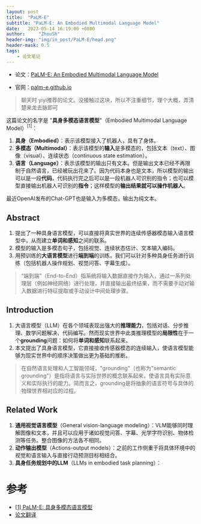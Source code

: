 ```yaml
---
layout: post
title:  "PaLM-E"
subtitle: "PaLM-E: An Embodied Multimodal Language Model"
date:   2023-05-14 16:19:00 +0800
author:     "ZhouSh"
header-img: "img/in_post/PaLM-E/head.png"
header-mask: 0.5
tags:
    - 论文笔记
---
```

- 论文：[PaLM-E: An Embodied Multimodal Language Model](https://arxiv.org/pdf/2303.03378.pdf)

- 官网：[palm-e.github.io](https://palm-e.github.io/)

> 聊天时 yiyi推荐的论文。没接触过这块，所以不注重细节，理个大概，弄清楚来龙去脉即可

这篇论文的名字是 "**具身多模态语言模型**"（Embodied Multimodal Language Model）$^{[1]}$：

1. **具身（Embodied）**：表示该模型接入了机器人，具有了身体。
2. **多模态（Multimodal）**：表示该模型的**输入**是多模态的，包括文本（text）、图像（visual）、连续状态（continuous state estimation）。
3. **语言（Language）**：表示该模型的输出只有文本。但是输出文本已经不再限制于自然语言，已经被玩出花来了。因为代码本身也是文本，所以模型的输出可以是一段**代码**，代码执行完之后可以是一段机器人可识别的指令；也可以模型直接输出机器人可识别的**指令**；这样模型的**输出结果就可以操作机器人**。

最近OpenAI发布的Chat-GPT也是输入为多模态，输出为纯文本。
## Abstract
1. 提出了一种具身语言模型，可以直接将真实世界的连续传感器模态输入语言模型中，从而建立**单词和感知**之间的联系。
2. 模型的输入是多模态句子，包括视觉、连续状态估计、文本输入编码。
3. 用预训练的**大语言模型**进行**端到端**的训练，我们可以针对多种具身任务进行训练（包括机器人操作规划、视觉问答、字幕生成）。

> “端到端”（End-to-End）指系统将输入数据直接作为输入，通过一系列处理层（例如神经网络）进行处理，并直接输出最终结果，而不需要手动对输入数据进行特征提取或手动设计中间处理步骤。

##  Introduction
1. 大语言模型（LLM）在各个领域表现出强大的**推理能力**，包括对话、分步推理、数学问题解决、代码编写。然而现实世界中此类推理模型的**局限性**在于一个**grounding**问题：如何将**单词和感知**联系起来。
2. 本文提出了具身语言模型，它直接接收传感器模态的连续输入，使语言模型能够为现实世界中的顺序决策做出更为基础的推断。

> 在自然语言处理和人工智能领域，"grounding"（也称为"semantic grounding"）是指将语言与实际世界的概念联系起来，使语言具有实际意义和实际执行的能力。简而言之，grounding是将抽象的语言符号与具体的物理世界相对应的过程。

## Related Work

1. **通用视觉语言模型**（General vision-language modeling）：VLM能够同时理解图像和文本，并且可以应用于诸如视觉问答、字幕、光学字符识别、物体检测等任务。整合图像的方法各不相同。
2. **动作输出模型**（Actions-output models）：之前的工作侧重于将具体环境中的视觉和语言输入与直接行动预测目标相结合。
3. **具身任务规划中的LLM**（LLMs in embodied task planning）：

# 参考
- [[1] PaLM-E: 具身多模态语言模型](https://zhuanlan.zhihu.com/p/615879292)
- [论文翻译](https://zhuanlan.zhihu.com/p/613316732)